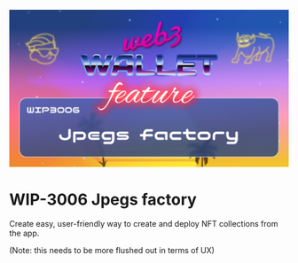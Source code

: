 ![image](../v2/images/3006.png)

# WIP-3006 Jpegs factory

Create easy, user-friendly way to create and deploy NFT collections from the app.

(Note: this needs to be more flushed out in terms of UX)